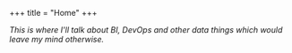+++
title = "Home"
+++

_This is where I'll talk about BI, DevOps and other data things which would leave my mind otherwise._
